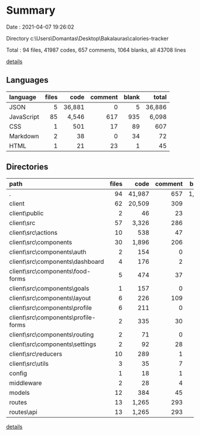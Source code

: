 # Summary

Date : 2021-04-07 19:26:02

Directory c:\Users\Domantas\Desktop\Bakalauras\calories-tracker

Total : 94 files,  41987 codes, 657 comments, 1064 blanks, all 43708 lines

[details](details.md)

## Languages
| language | files | code | comment | blank | total |
| :--- | ---: | ---: | ---: | ---: | ---: |
| JSON | 5 | 36,881 | 0 | 5 | 36,886 |
| JavaScript | 85 | 4,546 | 617 | 935 | 6,098 |
| CSS | 1 | 501 | 17 | 89 | 607 |
| Markdown | 2 | 38 | 0 | 34 | 72 |
| HTML | 1 | 21 | 23 | 1 | 45 |

## Directories
| path | files | code | comment | blank | total |
| :--- | ---: | ---: | ---: | ---: | ---: |
| . | 94 | 41,987 | 657 | 1,064 | 43,708 |
| client | 62 | 20,509 | 309 | 636 | 21,454 |
| client\public | 2 | 46 | 23 | 2 | 71 |
| client\src | 57 | 3,326 | 286 | 599 | 4,211 |
| client\src\actions | 10 | 538 | 47 | 123 | 708 |
| client\src\components | 30 | 1,896 | 206 | 321 | 2,423 |
| client\src\components\auth | 2 | 154 | 0 | 18 | 172 |
| client\src\components\dashboard | 4 | 176 | 2 | 49 | 227 |
| client\src\components\food-forms | 5 | 474 | 37 | 116 | 627 |
| client\src\components\goals | 1 | 157 | 0 | 21 | 178 |
| client\src\components\layout | 6 | 226 | 109 | 43 | 378 |
| client\src\components\profile | 6 | 211 | 0 | 20 | 231 |
| client\src\components\profile-forms | 2 | 335 | 30 | 28 | 393 |
| client\src\components\routing | 2 | 71 | 0 | 9 | 80 |
| client\src\components\settings | 2 | 92 | 28 | 17 | 137 |
| client\src\reducers | 10 | 289 | 1 | 39 | 329 |
| client\src\utils | 3 | 35 | 7 | 6 | 48 |
| config | 1 | 18 | 1 | 4 | 23 |
| middleware | 2 | 28 | 4 | 5 | 37 |
| models | 12 | 384 | 45 | 33 | 462 |
| routes | 13 | 1,265 | 293 | 369 | 1,927 |
| routes\api | 13 | 1,265 | 293 | 369 | 1,927 |

[details](details.md)